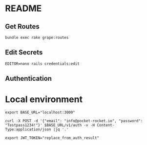 # README

## Get Routes

`bundle exec rake grape:routes`

## Edit Secrets

`EDITOR=nano rails credentials:edit`

## Authentication

# Local environment

```
export BASE_URL="localhost:3000"

curl -X POST -d '{"email": "info@pocket-rocket.io", "password": "Testpass1234!"}' $BASE_URL/v1/auth -v -H Content-Type:application/json |jq '.'

export JWT_TOKEN="replace_from_auth_result"
```
